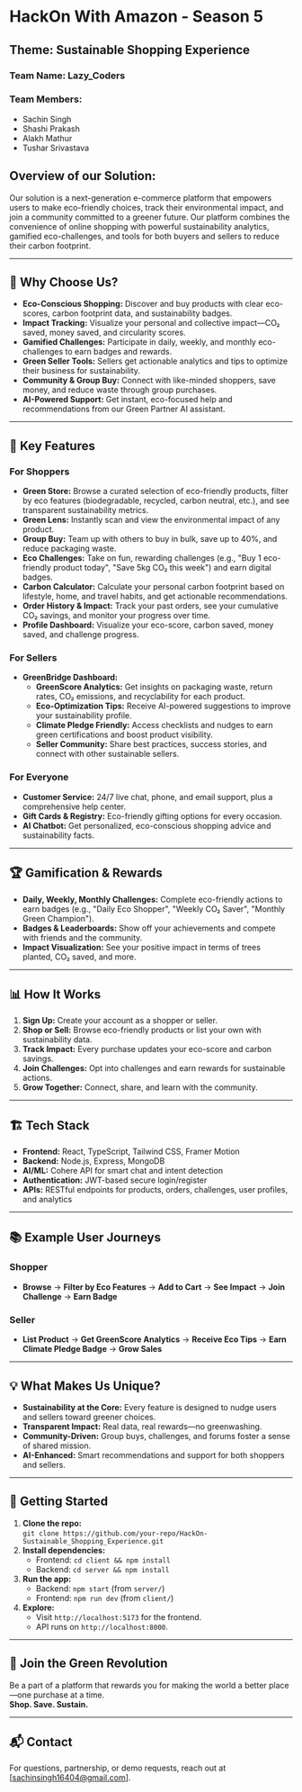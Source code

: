 ﻿# HackOn With Amazon - Season 5
 
## Theme: Sustainable Shopping Experience

### Team Name: Lazy_Coders
### Team Members:
- Sachin Singh
- Shashi Prakash
- Alakh Mathur
- Tushar Srivastava

## Overview of our Solution:

Our solution is a next-generation e-commerce platform that empowers users to make eco-friendly choices, track their environmental impact, and join a community committed to a greener future. Our platform combines the convenience of online shopping with powerful sustainability analytics, gamified eco-challenges, and tools for both buyers and sellers to reduce their carbon footprint.

---

## 🚀 Why Choose Us?

- **Eco-Conscious Shopping:** Discover and buy products with clear eco-scores, carbon footprint data, and sustainability badges.
- **Impact Tracking:** Visualize your personal and collective impact—CO₂ saved, money saved, and circularity scores.
- **Gamified Challenges:** Participate in daily, weekly, and monthly eco-challenges to earn badges and rewards.
- **Green Seller Tools:** Sellers get actionable analytics and tips to optimize their business for sustainability.
- **Community & Group Buy:** Connect with like-minded shoppers, save money, and reduce waste through group purchases.
- **AI-Powered Support:** Get instant, eco-focused help and recommendations from our Green Partner AI assistant.

---

## 🛒 Key Features

### For Shoppers

- **Green Store:** Browse a curated selection of eco-friendly products, filter by eco features (biodegradable, recycled, carbon neutral, etc.), and see transparent sustainability metrics.
- **Green Lens:** Instantly scan and view the environmental impact of any product.
- **Group Buy:** Team up with others to buy in bulk, save up to 40%, and reduce packaging waste.
- **Eco Challenges:** Take on fun, rewarding challenges (e.g., "Buy 1 eco-friendly product today", "Save 5kg CO₂ this week") and earn digital badges.
- **Carbon Calculator:** Calculate your personal carbon footprint based on lifestyle, home, and travel habits, and get actionable recommendations.
- **Order History & Impact:** Track your past orders, see your cumulative CO₂ savings, and monitor your progress over time.
- **Profile Dashboard:** Visualize your eco-score, carbon saved, money saved, and challenge progress.

### For Sellers

- **GreenBridge Dashboard:** 
  - **GreenScore Analytics:** Get insights on packaging waste, return rates, CO₂ emissions, and recyclability for each product.
  - **Eco-Optimization Tips:** Receive AI-powered suggestions to improve your sustainability profile.
  - **Climate Pledge Friendly:** Access checklists and nudges to earn green certifications and boost product visibility.
  - **Seller Community:** Share best practices, success stories, and connect with other sustainable sellers.

### For Everyone

- **Customer Service:** 24/7 live chat, phone, and email support, plus a comprehensive help center.
- **Gift Cards & Registry:** Eco-friendly gifting options for every occasion.
- **AI Chatbot:** Get personalized, eco-conscious shopping advice and sustainability facts.

---

## 🏆 Gamification & Rewards

- **Daily, Weekly, Monthly Challenges:** Complete eco-friendly actions to earn badges (e.g., "Daily Eco Shopper", "Weekly CO₂ Saver", "Monthly Green Champion").
- **Badges & Leaderboards:** Show off your achievements and compete with friends and the community.
- **Impact Visualization:** See your positive impact in terms of trees planted, CO₂ saved, and more.

---

## 📊 How It Works

1. **Sign Up:** Create your account as a shopper or seller.
2. **Shop or Sell:** Browse eco-friendly products or list your own with sustainability data.
3. **Track Impact:** Every purchase updates your eco-score and carbon savings.
4. **Join Challenges:** Opt into challenges and earn rewards for sustainable actions.
5. **Grow Together:** Connect, share, and learn with the community.

---

## 🏗️ Tech Stack

- **Frontend:** React, TypeScript, Tailwind CSS, Framer Motion
- **Backend:** Node.js, Express, MongoDB
- **AI/ML:** Cohere API for smart chat and intent detection
- **Authentication:** JWT-based secure login/register
- **APIs:** RESTful endpoints for products, orders, challenges, user profiles, and analytics

---

## 📚 Example User Journeys

### Shopper
- **Browse** → **Filter by Eco Features** → **Add to Cart** → **See Impact** → **Join Challenge** → **Earn Badge**

### Seller
- **List Product** → **Get GreenScore Analytics** → **Receive Eco Tips** → **Earn Climate Pledge Badge** → **Grow Sales**

---

## 💡 What Makes Us Unique?

- **Sustainability at the Core:** Every feature is designed to nudge users and sellers toward greener choices.
- **Transparent Impact:** Real data, real rewards—no greenwashing.
- **Community-Driven:** Group buys, challenges, and forums foster a sense of shared mission.
- **AI-Enhanced:** Smart recommendations and support for both shoppers and sellers.

---

## 📝 Getting Started

1. **Clone the repo:**  
   `git clone https://github.com/your-repo/HackOn-Sustainable_Shopping_Experience.git`
2. **Install dependencies:**  
   - Frontend: `cd client && npm install`
   - Backend: `cd server && npm install`
3. **Run the app:**  
   - Backend: `npm start` (from `server/`)
   - Frontend: `npm run dev` (from `client/`)
4. **Explore:**  
   - Visit `http://localhost:5173` for the frontend.
   - API runs on `http://localhost:8000`.

---

## 🤝 Join the Green Revolution

Be a part of a platform that rewards you for making the world a better place—one purchase at a time.  
**Shop. Save. Sustain.**

---

## 📬 Contact

For questions, partnership, or demo requests, reach out at [sachinsingh16404@gmail.com].
